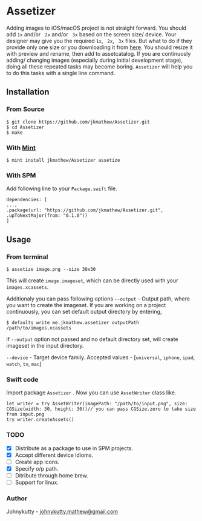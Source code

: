 # Assetizer

Adding images to iOS/macOS project is not straight forward. You should add `1x` and/or ` 2x`  and/or ` 3x`  based on the screen size/ device. Your designer may give you the required  `1x`, ` 2x`, ` 3x` files. But what to do if they provide only one size or you downloading it from [here](https://materialdesignicons.com). You should resize it with preview and rename, then add to assetcatalog. If you are continuosly adding/ changing images (especially during initial development stage), doing all these repeated tasks may become boring. `Assetizer` will help you to do this tasks with a single line command.

## Installation

### From Source
```shell
$ git clone https://github.com/jkmathew/Assetizer.git
$ cd Assetizer
$ make
```

### With [Mint](https://github.com/yonaskolb/mint)
```shell
$ mint install jkmathew/Assetizer assetize
```

### With SPM

Add following line to your `Package.swift` file.
```
dependencies: [
...,
.package(url: "https://github.com/jkmathew/Assetizer.git", .upToNextMajor(from: "0.1.0"))
]
```
## Usage
### From terminal
```shell
$ assetize image.png --size 30x30
```
This will create `image.imageset`, which can  be directly used with your `images.xcassets`.

Additionaly you can pass following options
`--output`  - Output path, where you want to create the imageset.
  If you are working on a project continuously, you can set default output directory by entering,
```shell
$ defaults write me.jkmathew.assetizer outputPath /path/to/images.xcassets
```
  if `--output` option not passed and no default directory set, will create imageset in the input directory.
  
  `--device` - Target device family.  Accepted values - [`universal`, `iphone`, `ipad`, `watch`, `tv`, `mac`]

### Swift code
Import package `Assetizer` . Now you can use `AssetWriter` class like.
```
let writer = try AssetWriter(imagePath: "/path/to/input.png", size: CGSize(width: 30, height: 30))// you can pass CGSize.zero to take size from input.png
try writer.createAssets()
```

### TODO
- [x] Distribute as a package to use in SPM projects.
- [x] Accept different device idioms.
- [ ] Create app icons.
- [x] Specify o/p path.
- [ ] Ditribute through home brew.
- [ ] Support for linux.

### Author
Johnykutty - johnykutty.mathew@gmail.com
